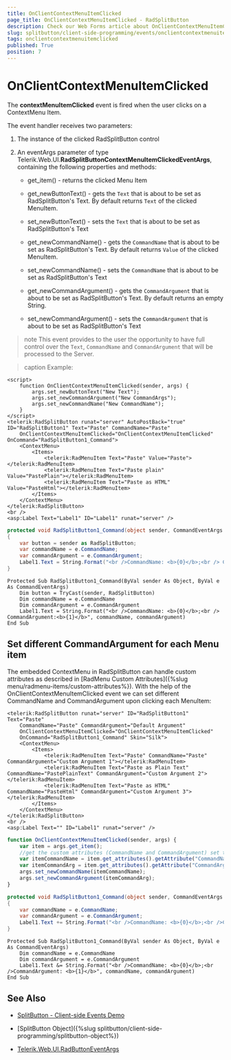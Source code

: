 ```yaml
---
title: OnClientContextMenuItemClicked
page_title: OnClientContextMenuItemClicked - RadSplitButton
description: Check our Web Forms article about OnClientContextMenuItemClicked.
slug: splitbutton/client-side-programming/events/onclientcontextmenuitemclicked
tags: onclientcontextmenuitemclicked
published: True
position: 7
---
```


# OnClientContextMenuItemClicked

The **contextMenuItemClicked** event is fired when the user clicks on a ContextMenu Item.

The event handler receives two parameters:

1. The instance of the clicked RadSplitButton control

1. An eventArgs parameter of type Telerik.Web.UI.**RadSplitButtonContextMenuItemClickedEventArgs**, containing the following properties and methods:

	* get_item() - returns the clicked Menu Item

	* get_newButtonText() - gets the `Text` that is about to be set as RadSplitButton's Text. By default returns `Text` of the clicked MenuItem.

	* set_newButtonText() - sets the `Text` that is about to be set as RadSplitButton's Text

	* get_newCommandName() - gets the `CommandName` that is about to be set as RadSplitButton's Text. By default returns `Value` of the clicked MenuItem.

	* set_newCommandName() - sets the `CommandName` that is about to be set as RadSplitButton's Text

	* get_newCommandArgument() - gets the `CommandArgument` that is about to be set as RadSplitButton's Text. By default returns an empty String.

	* set_newCommandArgument() - sets the `CommandArgument` that is about to be set as RadSplitButton's Text

>note This event provides to the user the opportunity to have full control over the `Text`, `CommandName` and `CommandArgument` that will be processed to the Server.

>caption Example:

````ASPX
<script>
    function OnClientContextMenuItemClicked(sender, args) {
        args.set_newButtonText("New Text");
        args.set_newCommandArgument("New CommandArgs");
        args.set_newCommandName("New CommandName");
    }
</script>
<telerik:RadSplitButton runat="server" AutoPostBack="true" ID="RadSplitButton1" Text="Paste" CommandName="Paste"
    OnClientContextMenuItemClicked="OnClientContextMenuItemClicked" OnCommand="RadSplitButton1_Command">
    <ContextMenu>
        <Items>
            <telerik:RadMenuItem Text="Paste" Value="Paste"></telerik:RadMenuItem>
            <telerik:RadMenuItem Text="Paste plain" Value="PastePlain"></telerik:RadMenuItem>
            <telerik:RadMenuItem Text="Paste as HTML" Value="PasteHtml"></telerik:RadMenuItem>
        </Items>
    </ContextMenu>
</telerik:RadSplitButton>
<br />
<asp:Label Text="Label1" ID="Label1" runat="server" />
````

````C#
protected void RadSplitButton1_Command(object sender, CommandEventArgs e)
{
    var button = sender as RadSplitButton;
    var commandName = e.CommandName;
    var commandArgument = e.CommandArgument;
    Label1.Text = String.Format("<br />CommandName: <b>{0}</b>;<br /> CommandArgument:<b>{1}</b>", commandName, commandArgument);
}
````
````VB
Protected Sub RadSplitButton1_Command(ByVal sender As Object, ByVal e As CommandEventArgs)
    Dim button = TryCast(sender, RadSplitButton)
    Dim commandName = e.CommandName
    Dim commandArgument = e.CommandArgument
    Label1.Text = String.Format("<br />CommandName: <b>{0}</b>;<br /> CommandArgument:<b>{1}</b>", commandName, commandArgument)
End Sub
````

## Set different CommandArgument for each Menu item

The embedded ContextMenu in RadSplitButton can handle custom attributes as described in [RadMenu Custom Attributes]({%slug menu/radmenu-items/custom-attributes%}). With the help of the OnClientContextMenuItemClicked event we can set different CommandName and CommandArgument upon clicking each MenuItem:

````ASPX
<telerik:RadSplitButton runat="server" ID="RadSplitButton1" Text="Paste"
    CommandName="Paste" CommandArgument="Default Argument"
    OnClientContextMenuItemClicked="OnClientContextMenuItemClicked"
    OnCommand="RadSplitButton1_Command" Skin="Silk">
    <ContextMenu>
        <Items>
            <telerik:RadMenuItem Text="Paste" CommandName="Paste" CommandArgument="Custom Argument 1"></telerik:RadMenuItem>
            <telerik:RadMenuItem Text="Paste as Plain Text" CommandName="PastePlainText" CommandArgument="Custom Argument 2"></telerik:RadMenuItem>
            <telerik:RadMenuItem Text="Paste as HTML" CommandName="PasteHtml" CommandArgument="Custom Argument 3"></telerik:RadMenuItem>
        </Items>
    </ContextMenu>
</telerik:RadSplitButton>
<br />
<asp:Label Text="" ID="Label1" runat="server" />
````

````JavaScript
function OnClientContextMenuItemClicked(sender, args) {
    var item = args.get_item();
    //get the custom attributes (CommandName and CommandArgument) set to the items
    var itemCommandName = item.get_attributes().getAttribute("CommandName");
    var itemCommandArg = item.get_attributes().getAttribute("CommandArgument");
    args.set_newCommandName(itemCommandName);
    args.set_newCommandArgument(itemCommandArg);
}
````

````C#
protected void RadSplitButton1_Command(object sender, CommandEventArgs e)
{
    var commandName = e.CommandName;
    var commandArgument = e.CommandArgument;
    Label1.Text += String.Format("<br />CommandName: <b>{0}</b>;<br />CommandArgument: <b>{1}</b>", commandName, commandArgument);
}
````
````VB
Protected Sub RadSplitButton1_Command(ByVal sender As Object, ByVal e As CommandEventArgs)
    Dim commandName = e.CommandName
    Dim commandArgument = e.CommandArgument
    Label1.Text &= String.Format("<br />CommandName: <b>{0}</b>;<br />CommandArgument: <b>{1}</b>", commandName, commandArgument)
End Sub
````

## See Also

 * [SplitButton - Client-side Events Demo](https://demos.telerik.com/aspnet-ajax/splitbutton/client-side-api/client-side-events/defaultcs.aspx)
 
 * [SplitButton Object]({%slug splitbutton/client-side-programming/splitbutton-object%})

 * [Telerik.Web.UI.RadButtonEventArgs](https://docs.telerik.com/devtools/aspnet-ajax/api/client/args/Telerik.Web.UI.ButtonEventArgs)
